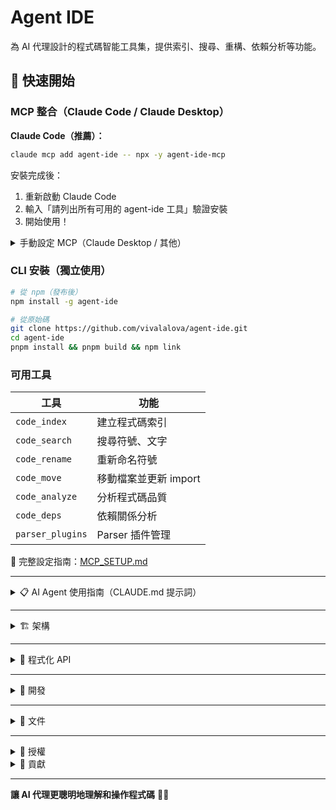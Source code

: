 # Agent IDE

為 AI 代理設計的程式碼智能工具集，提供索引、搜尋、重構、依賴分析等功能。

## 🚀 快速開始

### MCP 整合（Claude Code / Claude Desktop）

**Claude Code（推薦）：**
```bash
claude mcp add agent-ide -- npx -y agent-ide-mcp
```

安裝完成後：
1. 重新啟動 Claude Code
2. 輸入「請列出所有可用的 agent-ide 工具」驗證安裝
3. 開始使用！

<details>
<summary>手動設定 MCP（Claude Desktop / 其他）</summary>

編輯設定檔：
- **Claude Desktop**: `~/Library/Application Support/Claude/claude_desktop_config.json` (macOS) 或 `%APPDATA%/Claude/claude_desktop_config.json` (Windows)
- **Claude Code**: 使用 `claude mcp add` 命令（自動設定）

加入以下設定：
```json
{
  "mcpServers": {
    "agent-ide": {
      "command": "npx",
      "args": ["-y", "agent-ide-mcp"],
      "env": {}
    }
  }
}
```

**其他管理命令**：
```bash
# 列出所有 MCP servers
claude mcp list

# 移除 MCP server
claude mcp remove agent-ide

# 檢查連接狀態
claude mcp list
```
</details>

### CLI 安裝（獨立使用）

```bash
# 從 npm（發布後）
npm install -g agent-ide

# 從原始碼
git clone https://github.com/vivalalova/agent-ide.git
cd agent-ide
pnpm install && pnpm build && npm link
```

### 可用工具

| 工具 | 功能 |
|------|------|
| `code_index` | 建立程式碼索引 |
| `code_search` | 搜尋符號、文字 |
| `code_rename` | 重新命名符號 |
| `code_move` | 移動檔案並更新 import |
| `code_analyze` | 分析程式碼品質 |
| `code_deps` | 依賴關係分析 |
| `parser_plugins` | Parser 插件管理 |

📖 完整設定指南：[MCP_SETUP.md](./MCP_SETUP.md)

---

<details>
<summary>📋 AI Agent 使用指南（CLAUDE.md 提示詞）</summary>

> **注意**：此指南適用於透過 CLI 使用 agent-ide 的情境。
> - 如果你已透過 MCP 整合，則可直接使用 `code_index`、`code_search` 等 MCP 工具，無需使用這些 CLI 命令。
> - 如果未安裝 MCP 或需要獨立使用，請複製以下內容到你的 `CLAUDE.md` 或 `.claude/CLAUDE.md`。

````markdown
# agent-ide CLI 工具使用規範

## 核心功能

agent-ide 提供程式碼索引、搜尋、重構、依賴分析等功能。所有命令支援 `--format json` 輸出。

## 使用場景與命令

### 1. 程式碼搜尋（優先使用）
```bash
# 搜尋符號/文字（JSON 輸出方便解析）
npx agent-ide search "UserService" --format json

# 正規表達式搜尋
npx agent-ide search "function.*User" --type regex --format json

# 限制結果數量
npx agent-ide search "import" --limit 10 --format json
```

### 2. 符號重新命名
```bash
# 預覽變更
npx agent-ide rename --from oldName --to newName --preview

# 執行重新命名
npx agent-ide rename --from oldName --to newName
```

### 3. 檔案移動（自動更新 import）
```bash
# 移動檔案並更新所有 import 路徑
npx agent-ide move src/old.ts src/new.ts

# 預覽影響範圍
npx agent-ide move src/old.ts src/new.ts --preview
```

### 4. 程式碼品質分析
```bash
# 複雜度分析
npx agent-ide analyze complexity --format json

# 死代碼檢測
npx agent-ide analyze dead-code --format json

# 最佳實踐檢查
npx agent-ide analyze best-practices --format json
```

### 5. 依賴關係分析
```bash
# 分析專案依賴圖（含循環依賴檢測）
npx agent-ide deps --format json

# 查詢特定檔案的依賴
npx agent-ide deps --file src/service.ts --format json
```

### 6. 程式碼重構
```bash
# 提取函式
npx agent-ide refactor extract-function \
  --file src/app.ts \
  --start-line 10 \
  --end-line 20 \
  --function-name handleUser
```

## 使用建議

- **npx 執行**：無需全域安裝，直接使用 `npx agent-ide` 執行命令
- **JSON 格式優先**：需要解析結果時使用 `--format json`
- **預覽模式**：重構/移動前先用 `--preview` 確認影響範圍
- **搜尋優先於索引**：search 命令會自動處理索引，無需手動執行 index
- **限制結果數量**：大型專案使用 `--limit` 避免輸出過多
````

</details>

---

<details>
<summary>🏗️ 架構</summary>

```
Agent IDE
├── 核心模組：索引、搜尋、重構、移動、依賴分析
├── 基礎設施：Parser 框架、快取、儲存
├── 插件系統：TypeScript、JavaScript、Swift
└── 介面層：CLI、MCP
```

**效能特色**：
- 增量索引（~1000 檔案/秒）
- 多層快取（查詢 <50ms）
- 並行處理
- 記憶體優化（~100MB / 10k 檔案）

**支援語言**：TypeScript、JavaScript、Swift（開發中）

</details>

---

<details>
<summary>🔌 程式化 API</summary>

```typescript
import { AgentIdeMCP } from 'agent-ide';

const mcp = new AgentIdeMCP();

// 建立索引
await mcp.executeTool('code_index', {
  action: 'create',
  path: '/path/to/project'
});

// 搜尋程式碼
const result = await mcp.executeTool('code_search', {
  query: 'UserService',
  path: '/path/to/project'
});
```

</details>

---

<details>
<summary>🧪 開發</summary>

```bash
pnpm install      # 安裝依賴
pnpm build        # 建置
pnpm test         # 測試
pnpm typecheck    # 型別檢查
```

</details>

---

<details>
<summary>📖 文件</summary>

- [MCP 設定指南](./MCP_SETUP.md) - 詳細安裝和疑難排解
- [API 文件](./API.md) - 完整 API 參考
- [貢獻指南](./CONTRIBUTING.md) - 開發指南
- [發布檢查清單](./PUBLISH_CHECKLIST.md) - 發布流程

</details>

---

<details>
<summary>📄 授權</summary>

MIT License - 查看 [LICENSE](LICENSE) 瞭解詳情

</details>

<details>
<summary>🤝 貢獻</summary>

歡迎貢獻！請查看 [CONTRIBUTING.md](./CONTRIBUTING.md)

- 🐛 [回報問題](https://github.com/vivalalova/agent-ide/issues)
- 💬 [參與討論](https://github.com/vivalalova/agent-ide/discussions)

</details>

---

**讓 AI 代理更聰明地理解和操作程式碼** 🤖✨
